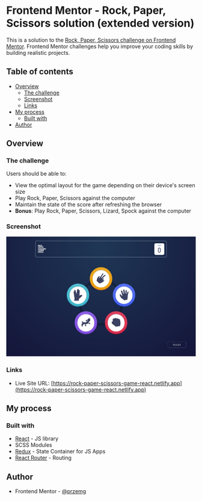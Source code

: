 # Frontend Mentor - Rock, Paper, Scissors solution (extended version)

This is a solution to the [Rock, Paper, Scissors challenge on Frontend Mentor](https://www.frontendmentor.io/challenges/rock-paper-scissors-game-pTgwgvgH). Frontend Mentor challenges help you improve your coding skills by building realistic projects. 

## Table of contents

- [Overview](#overview)
  - [The challenge](#the-challenge)
  - [Screenshot](#screenshot)
  - [Links](#links)
- [My process](#my-process)
  - [Built with](#built-with)
- [Author](#author)

## Overview

### The challenge

Users should be able to:

- View the optimal layout for the game depending on their device's screen size
- Play Rock, Paper, Scissors against the computer
- Maintain the state of the score after refreshing the browser
- **Bonus**: Play Rock, Paper, Scissors, Lizard, Spock against the computer

### Screenshot

![Solution preview to Rock, Paper, Scissors solution (extended version)](./solution_screens/solution.jpg)

### Links

- Live Site URL: [https://rock-paper-scissors-game-react.netlify.app](https://rock-paper-scissors-game-react.netlify.app)

## My process

### Built with

- [React](https://reactjs.org/) - JS library
- SCSS Modules
- [Redux](https://redux.js.org/) - State Container for JS Apps
- [React Router](https://reactrouter.com/) - Routing

## Author

- Frontend Mentor - [@przemg](https://www.frontendmentor.io/profile/przemg)
